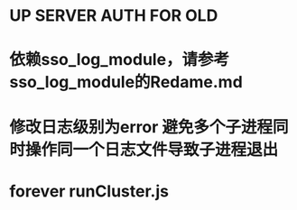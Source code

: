 # UP SERVER AUTH FOR OLD

# 依赖sso\_log\_module，请参考sso\_log\_module的Redame.md

# 修改日志级别为error 避免多个子进程同时操作同一个日志文件导致子进程退出

# forever runCluster.js
